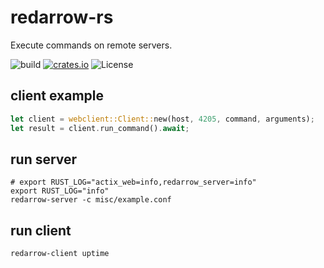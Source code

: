 # redarrow-rs

Execute commands on remote servers.

![build](https://github.com/douban/redarrow-rs/workflows/test/badge.svg)
[![crates.io](https://img.shields.io/crates/v/redarrow.svg)](https://crates.io/crates/redarrow)
![License](https://img.shields.io/crates/l/redarrow.svg)

## client example

```rust
let client = webclient::Client::new(host, 4205, command, arguments);
let result = client.run_command().await;
```

## run server

```shell
# export RUST_LOG="actix_web=info,redarrow_server=info"
export RUST_LOG="info"
redarrow-server -c misc/example.conf
```

## run client

```shell
redarrow-client uptime
```
